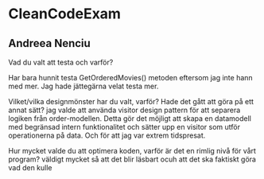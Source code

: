 # CleanCodeExam
## Andreea Nenciu

Vad du valt att testa och varför?

Har bara hunnit testa GetOrderedMovies() metoden eftersom jag inte hann med mer. Jag hade jättegärna velat testa mer.

Vilket/vilka designmönster har du valt, varför? Hade det gått att göra på ett annat sätt?
jag valde att använda visitor design pattern för att separera logiken från order-modellen. Detta gör det möjligt att skapa en datamodell med begränsad intern funktionalitet och sätter upp en visitor som utför operationerna på data. Och för att jag var extrem tidspresat.

Hur mycket valde du att optimera koden, varför är det en rimlig nivå för vårt program?
väldigt mycket så att det blir läsbart ocuh att det ska faktiskt göra vad den kulle 
